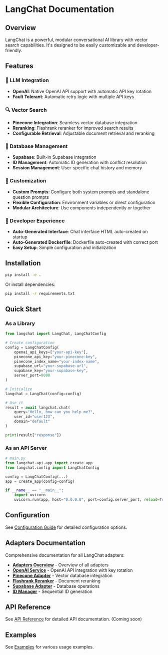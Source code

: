 # LangChat Documentation

## Overview

LangChat is a powerful, modular conversational AI library with vector search capabilities. It's designed to be easily customizable and developer-friendly.

## Features

### 🤖 LLM Integration
- **OpenAI**: Native OpenAI API support with automatic API key rotation
- **Fault Tolerant**: Automatic retry logic with multiple API keys

### 🔍 Vector Search
- **Pinecone Integration**: Seamless vector database integration
- **Reranking**: Flashrank reranker for improved search results
- **Configurable Retrieval**: Adjustable document retrieval and reranking

### 💾 Database Management
- **Supabase**: Built-in Supabase integration
- **ID Management**: Automatic ID generation with conflict resolution
- **Session Management**: User-specific chat history and memory

### 🎨 Customization
- **Custom Prompts**: Configure both system prompts and standalone question prompts
- **Flexible Configuration**: Environment variables or direct configuration
- **Modular Architecture**: Use components independently or together

### 🚀 Developer Experience
- **Auto-Generated Interface**: Chat interface HTML auto-created on startup
- **Auto-Generated Dockerfile**: Dockerfile auto-created with correct port
- **Easy Setup**: Simple configuration and initialization

## Installation

```bash
pip install -e .
```

Or install dependencies:
```bash
pip install -r requirements.txt
```

## Quick Start

### As a Library

```python
from langchat import LangChat, LangChatConfig

# Create configuration
config = LangChatConfig(
    openai_api_keys=["your-api-key"],
    pinecone_api_key="your-pinecone-key",
    pinecone_index_name="your-index-name",
    supabase_url="your-supabase-url",
    supabase_key="your-supabase-key",
    server_port=8000
)

# Initialize
langchat = LangChat(config=config)

# Use it
result = await langchat.chat(
    query="Hello, how can you help me?",
    user_id="user123",
    domain="default"
)

print(result["response"])
```

### As an API Server

```python
# main.py
from langchat.api.app import create_app
from langchat.config import LangChatConfig

config = LangChatConfig(...)
app = create_app(config=config)

if __name__ == "__main__":
    import uvicorn
    uvicorn.run(app, host="0.0.0.0", port=config.server_port, reload=True)
```

## Configuration

See [Configuration Guide](configuration.md) for detailed configuration options.

## Adapters Documentation

Comprehensive documentation for all LangChat adapters:

- **[Adapters Overview](adapters/README.md)** - Overview of all adapters
- **[OpenAI Service](adapters/openai_service.md)** - OpenAI API integration with key rotation
- **[Pinecone Adapter](adapters/pinecone_adapter.md)** - Vector database integration
- **[Flashrank Reranker](adapters/flashrank_adapter.md)** - Document reranking
- **[Supabase Adapter](adapters/supabase_adapter.md)** - Database operations
- **[ID Manager](adapters/id_manager.md)** - Sequential ID generation

## API Reference

See [API Reference](api_reference.md) for detailed API documentation. (Coming soon)

## Examples

See [Examples](../examples/) for various usage examples.
